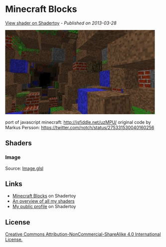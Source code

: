 ﻿# Minecraft Blocks
[View shader on Shadertoy](https://www.shadertoy.com/view/MdlGz4) - _Published on 2013-03-28_ 

![thumbnail](./thumbnail.jpg)


port of javascript minecraft: http://jsfiddle.net/uzMPU/
original code by Markus Persson: https://twitter.com/notch/status/275331530040160256

## Shaders

### Image

Source: [Image.glsl](./Image.glsl)

## Links
* [Minecraft Blocks](https://www.shadertoy.com/view/MdlGz4) on Shadertoy
* [An overview of all my shaders](https://reindernijhoff.net/shadertoy/)
* [My public profile](https://www.shadertoy.com/user/reinder) on Shadertoy

## License

[Creative Commons Attribution-NonCommercial-ShareAlike 4.0 International License.](https://creativecommons.org/licenses/by-nc-sa/4.0/)
